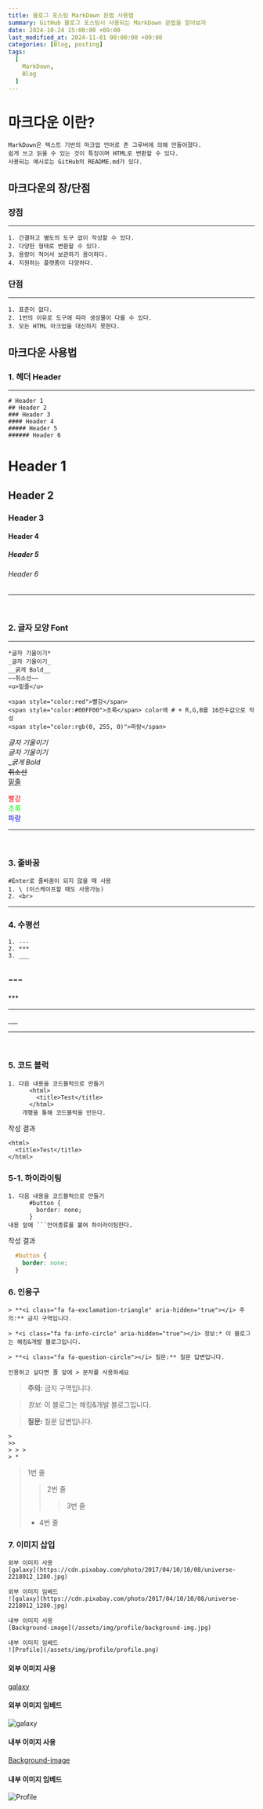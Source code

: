 ```yaml
---
title: 블로그 포스팅 MarkDown 문법 사용법
summary: GitHub 블로그 포스팅시 사용되는 MarkDown 문법을 알아보자
date: 2024-10-24 15:00:00 +09:00
last_modified_at: 2024-11-01 00:00:00 +09:00
categories: [Blog, posting]
tags:
  [
    MarkDown,
    Blog
  ]
---
```


# __마크다운 이란?__
    MarkDown은 텍스트 기반의 마크업 언어로 존 그루버에 의해 만들어졌다.
    쉽게 쓰고 읽을 수 있는 것이 특징이며 HTML로 변환할 수 있다.   
    사용되는 예시로는 GitHub의 README.md가 있다.    

## __마크다운의 장/단점__
### 장점<br>
---
    1. 간결하고 별도의 도구 없이 작성할 수 있다.
    2. 다양한 형태로 변환할 수 있다.
    3. 용량이 적어서 보관하기 용이하다.
    4. 지원하는 플랫폼이 다양하다.

### 단점
---
    1. 표준이 없다.
    2. 1번의 이유로 도구에 따라 생성물이 다를 수 있다.
    3. 모든 HTML 마크업을 대신하지 못한다.

## 마크다운 사용법

### 1. 헤더 Header<br>
--- 
    # Header 1
    ## Header 2
    ### Header 3
    #### Header 4
    ##### Header 5
    ###### Header 6

# Header 1
## Header 2
### Header 3
#### Header 4
##### Header 5
###### Header 6
---
<br>

### 2. 글자 모양 Font
--- 
    *글자 기울이기*
    _글자 기울이기_
    __굵게 Bold__
    ~~취소선~~
    <u>밑줄</u>

    <span style="color:red">빨강</span>
    <span style="color:#00FF00">초록</span> color에 # + R,G,B를 16진수값으로 작성   
    <span style="color:rgb(0, 255, 0)">파랑</span>


*글자 기울이기*<br>
_글자 기울이기_<br>
__굵게 Bold_<br>
~~취소선~~<br>
<u>밑줄</u>

<span style="color:red">빨강</span><br>
<span style="color:#00FF00">초록</span><br>
<span style="color:rgb(0, 0, 255)">파랑</span>
***
<br>

### 3. 줄바꿈
    #Enter로 줄바꿈이 되지 않을 때 사용
    1. \ (이스케이프할 때도 사용가능)
    2. <br>
---

### 4. 수평선
    1. --- 
    2. ***
    3. ___

\---
---
\***
***
\___
___

<br>

### 5. 코드 블럭
    1. 다음 내용을 코드블럭으로 만들기
          <html>
            <title>Test</title>
          </html>
        개행을 통해 코드블럭을 만든다.

작성 결과

    <html>
      <title>Test</title>
    </html>

### 5-1. 하이라이팅
    1. 다음 내용을 코드블럭으로 만들기
          #button {
            border: none;
          }
    내용 앞에 ```언어종류를 붙여 하이라이팅한다.

작성 결과

```css
  #button {
    border: none;
  }
```

### 6. 인용구
    > **<i class="fa fa-exclamation-triangle" aria-hidden="true"></i> 주의:** 금지 구역입니다.

    > *<i class="fa fa-info-circle" aria-hidden="true"></i> 정보:* 이 블로그는 해킹&개발 블로그입니다.

    > **<i class="fa fa-question-circle"></i> 질문:** 질문 답변입니다. 
    
    인용하고 싶다면 줄 앞에 > 문자를 사용하세요

> **<i class="fa fa-exclamation-triangle" aria-hidden="true"></i> 주의:** 금지 구역입니다.

> *<i class="fa fa-info-circle" aria-hidden="true"></i> 정보:* 이 블로그는 해킹&개발 블로그입니다.

> **<i class="fa fa-question-circle"></i> 질문:** 질문 답변입니다. 

    >
    >>
    > > >
    > *

> 1번 줄
>> 2번 줄
> > > 3번 줄
> * 4번 줄


### 7. 이미지 삽입
    외부 이미지 사용
    [galaxy](https://cdn.pixabay.com/photo/2017/04/10/10/08/universe-2218012_1280.jpg)

    외부 이미지 임베드
    ![galaxy](https://cdn.pixabay.com/photo/2017/04/10/10/08/universe-2218012_1280.jpg)

    내부 이미지 사용
    [Background-image](/assets/img/profile/background-img.jpg)

    내부 이미지 임베드
    ![Profile](/assets/img/profile/profile.png)

#### 외부 이미지 사용
[galaxy](https://cdn.pixabay.com/photo/2017/04/10/10/08/universe-2218012_1280.jpg)

#### 외부 이미지 임베드
![galaxy](https://cdn.pixabay.com/photo/2017/04/10/10/08/universe-2218012_1280.jpg)

#### 내부 이미지 사용
[Background-image](/assets/img/profile/background-img.jpg)

#### 내부 이미지 임베드
![Profile](/assets/img/profile/profile.png)
